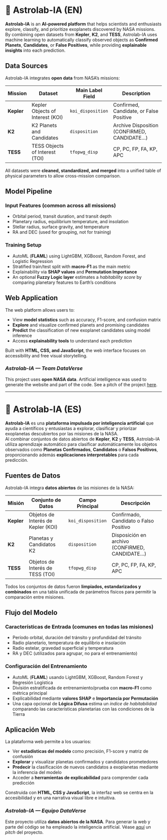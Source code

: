 # 🌌 Astrolab-IA (EN)

**Astrolab-IA** is an **AI-powered platform** that helps scientists and enthusiasts explore, classify, and prioritize exoplanets discovered by NASA missions.  
By combining open datasets from **Kepler**, **K2**, and **TESS**, Astrolab-IA uses machine learning to automatically classify observed objects as **Confirmed Planets**, **Candidates**, or **False Positives**, while providing **explainable insights** into each prediction.

## Data Sources

Astrolab-IA integrates **open data** from NASA’s missions:

| Mission     | Dataset                           | Main Label Field   | Description                                  |
|--------------|------------------------------------|--------------------|----------------------------------------------|
| **Kepler**   | Kepler Objects of Interest (KOI)  | `koi_disposition`  | Confirmed, Candidate, or False Positive      |
| **K2**       | K2 Planets and Candidates         | `disposition`      | Archive Disposition (CONFIRMED, CANDIDATE…)  |
| **TESS**     | TESS Objects of Interest (TOI)    | `tfopwg_disp`      | CP, PC, FP, FA, KP, APC                      |

All datasets were **cleaned, standardized, and merged** into a unified table of physical parameters to allow cross-mission comparison.

## Model Pipeline

### Input Features (common across all missions)
- Orbital period, transit duration, and transit depth  
- Planetary radius, equilibrium temperature, and insolation  
- Stellar radius, surface gravity, and temperature  
- RA and DEC (used for grouping, not for training)

### Training Setup
- AutoML (**FLAML**) using LightGBM, XGBoost, Random Forest, and Logistic Regression  
- Stratified train/test split with **macro-F1** as the main metric  
- Explainability via **SHAP values** and **Permutation Importance**  
- An optional **Fuzzy Logic layer** estimates a *habitability score* by comparing planetary features to Earth’s conditions

## Web Application

The web platform allows users to:

- View **model statistics** such as accuracy, F1-score, and confusion matrix  
- **Explore** and visualize confirmed planets and promising candidates  
- **Predict** the classification of new exoplanet candidates using model inference  
- Access **explainability tools** to understand each prediction  

Built with **HTML, CSS, and JavaScript**, the web interface focuses on accessibility and free visual storytelling.

### *Astrolab-IA — Team DataVerse*

This project uses **open NASA data**. Artificial intelligence was used to generate the website and part of the code. See a pitch of the project [here](https://tinyurl.com/2d3mfbtq). 

---------------------------------------------------------------------

# 🌌 Astrolab-IA (ES)

**Astrolab-IA** es una **plataforma impulsada por inteligencia artificial** que ayuda a científicos y entusiastas a explorar, clasificar y priorizar exoplanetas descubiertos por las misiones de la NASA.  
Al combinar conjuntos de datos abiertos de **Kepler**, **K2** y **TESS**, Astrolab-IA utiliza aprendizaje automático para clasificar automáticamente los objetos observados como **Planetas Confirmados**, **Candidatos** o **Falsos Positivos**, proporcionando además **explicaciones interpretables** para cada predicción.

## Fuentes de Datos

Astrolab-IA integra **datos abiertos** de las misiones de la NASA:

| Misión       | Conjunto de Datos                 | Campo Principal    | Descripción                                 |
|---------------|----------------------------------|--------------------|---------------------------------------------|
| **Kepler**    | Objetos de Interés de Kepler (KOI) | `koi_disposition` | Confirmado, Candidato o Falso Positivo      |
| **K2**        | Planetas y Candidatos K2         | `disposition`      | Disposición en archivo (CONFIRMED, CANDIDATE…) |
| **TESS**      | Objetos de Interés de TESS (TOI) | `tfopwg_disp`      | CP, PC, FP, FA, KP, APC                     |

Todos los conjuntos de datos fueron **limpiados, estandarizados y combinados** en una tabla unificada de parámetros físicos para permitir la comparación entre misiones.

## Flujo del Modelo

### Características de Entrada (comunes en todas las misiones)
- Período orbital, duración del tránsito y profundidad del tránsito  
- Radio planetario, temperatura de equilibrio e insolación  
- Radio estelar, gravedad superficial y temperatura  
- RA y DEC (utilizados para agrupar, no para el entrenamiento)

### Configuración del Entrenamiento
- AutoML (**FLAML**) usando LightGBM, XGBoost, Random Forest y Regresión Logística  
- División estratificada de entrenamiento/prueba con **macro-F1** como métrica principal  
- Explicabilidad mediante **valores SHAP** e **Importancia por Permutación**  
- Una capa opcional de **Lógica Difusa** estima un *índice de habitabilidad* comparando las características planetarias con las condiciones de la Tierra

## Aplicación Web

La plataforma web permite a los usuarios:

- Ver **estadísticas del modelo** como precisión, F1-score y matriz de confusión  
- **Explorar** y visualizar planetas confirmados y candidatos prometedores  
- **Predecir** la clasificación de nuevos candidatos a exoplanetas mediante la inferencia del modelo  
- Acceder a **herramientas de explicabilidad** para comprender cada predicción  

Construida con **HTML, CSS y JavaScript**, la interfaz web se centra en la accesibilidad y en una narrativa visual libre e intuitiva.

### *Astrolab-IA — Equipo DataVerse*

Este proyecto utiliza **datos abiertos de la NASA**. Para generar la web y parte del código se ha empleado la inteligencia artificial. Véase [aquí](https://tinyurl.com/2d3mfbtq) un *pitch* del proyecto.